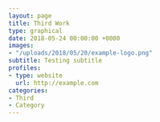 ```yaml
---
layout: page
title: Third Work
type: graphical
date: 2018-05-24 00:00:00 +0000
images:
- "/uploads/2018/05/20/example-logo.png"
subtitle: Testing subtitle
profiles:
- type: website
  url: http://example.com
categories:
- Third
- Category
---
```

